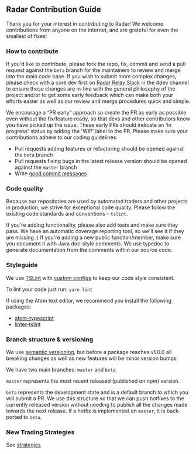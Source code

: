 ## Radar Contribution Guide

Thank you for your interest in contributing to Radar! We welcome contributions from anyone on the internet, and are grateful for even the smallest of fixes!

### How to contribute

If you'd like to contribute, please fork the repo, fix, commit and send a pull request against the `beta` branch for the maintainers to review and merge into the main code base. If you wish to submit more complex changes, please check with a core dev first on [Radar Relay Slack](https://radarrelay.slack.com/) in the #dev channel to ensure those changes are in-line with the general philosophy of the project and/or to get some early feedback which can make both your efforts easier as well as our review and merge procedures quick and simple.

We encourage a “PR early” approach so create the PR as early as possible even without the fix/feature ready, so that devs and other contributors know you have picked up the issue. These early PRs should indicate an 'in progress' status by adding the 'WIP' label to the PR. Please make sure your contributions adhere to our coding guidelines:

*   Pull requests adding features or refactoring should be opened against the `beta` branch
*   Pull requests fixing bugs in the latest release version should be opened against the `master` branch
*   Write [good commit messages](https://chris.beams.io/posts/git-commit/)

### Code quality

Because our repositories are used by automated traders and other projects in production, we strive for exceptional code quality. Please follow the existing code standards and conventions – `tslint`.

If you're adding functionality, please also add tests and make sure they pass. We have an automatic coverage reporting tool, so we'll see it if they are missing ;)
If you're adding a new public function/member, make sure you document it with Java doc-style comments. We use typedoc to generate documentation from the comments within our source code.

### Styleguide

We use [TSLint](https://palantir.github.io/tslint/) with [custom configs](https://github.com/0xProject/0x-monorepo/tree/development/packages/tslint-config) to keep our code style consistent.

To lint your code just run: `yarn lint`

If using the Atom text editor, we recommend you install the following packages:

*   [atom-typescript](https://atom.io/packages/atom-typescript)
*   [linter-tslint](https://atom.io/packages/linter-tslint)

### Branch structure & versioning

We use [semantic versioning](http://semver.org/), but before a package reaches v1.0.0 all breaking changes as well as new features will be minor version bumps.

We have two main branches: `master` and `beta`.

`master` represents the most recent released (published on npm) version.

`beta` represents the development state and is a default branch to which you will submit a PR. We use this structure so that we can push hotfixes to the currently released version without needing to publish all the changes made towards the next release. If a hotfix is implemented on `master`, it is back-ported to `beta`.

### New Trading Strategies

See [strategies](src/strategies)
